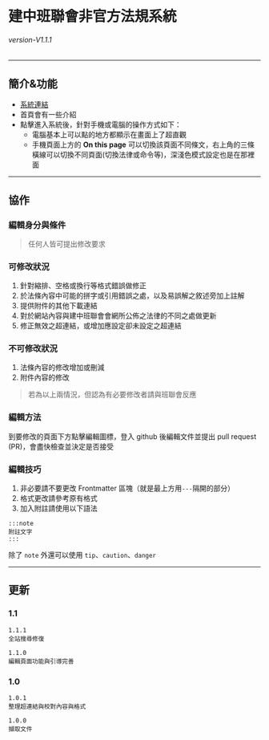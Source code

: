 # 建中班聯會非官方法規系統
###### *version-V1.1.1* 
---
## 簡介&功能
- [系統連結](https://cksc-laws.vercel.app/)
- 首頁會有一些介紹
- 點擊進入系統後，針對手機或電腦的操作方式如下：
  - 電腦基本上可以點的地方都顯示在畫面上了超直觀
  - 手機頁面上方的 **On this page** 可以切換該頁面不同條文，右上角的三條橫線可以切換不同頁面(切換法律或命令等)，深淺色模式設定也是在那裡面

---

## 協作
### 編輯身分與條件
> 任何人皆可提出修改要求

### 可修改狀況
1. 針對縮排、空格或換行等格式錯誤做修正
2. 於法條內容中可能的拼字或引用錯誤之處，以及易誤解之敘述旁加上註解
3. 提供附件的其他下載連結
4. 對於網站內容與建中班聯會會網所公佈之法律的不同之處做更新
5. 修正無效之超連結，或增加應設定卻未設定之超連結

### 不可修改狀況
1. 法條內容的修改增加或刪減
2. 附件內容的修改
> 若為以上兩情況，但認為有必要修改者請與班聯會反應

### 編輯方法
到要修改的頁面下方點擊編輯圖標，登入 github 後編輯文件並提出 pull request (PR)，會盡快檢查並決定是否接受

### 編輯技巧
1. 非必要請不要更改 Frontmatter 區塊（就是最上方用`---`隔開的部分）
2. 格式更改請參考原有格式
3. 加入附註請使用以下語法
```
:::note
附註文字
:::
```
除了 `note` 外還可以使用 `tip`、`caution`、`danger`

---

## 更新

### 1.1
```
1.1.1
全站搜尋修復

1.1.0
編輯頁面功能與引導完善
```

### 1.0
```
1.0.1
整理超連結與校對內容與格式

1.0.0
擷取文件
